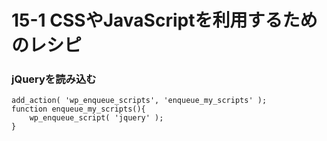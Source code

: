 # 15-1 CSSやJavaScriptを利用するためのレシピ

### jQueryを読み込む

```
add_action( 'wp_enqueue_scripts', 'enqueue_my_scripts' );
function enqueue_my_scripts(){
	wp_enqueue_script( 'jquery' );
}
```



